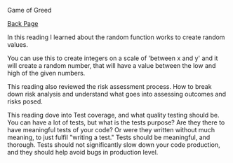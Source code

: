 Game of Greed

[Back Page](/401-notes.md)

In this reading I learned about the random function works to create random values.

You can use this to create integers on a scale of 'between x and y' and it will create a random number, that will have a value between the low and high of the given numbers.

This reading also reviewed the risk assessment process. How to break down risk analysis and understand what goes into assessing outcomes and risks posed.

This reading dove into Test coverage, and what quality testing should be. You can have a lot of tests, but what is the tests purpose? Are they there to have meaningful tests of your code? Or were they written without much meaning, to just fulfil "writing a test." Tests should be meaningful, and thorough. Tests should not significantly slow down your code production, and they should help avoid bugs in production level.